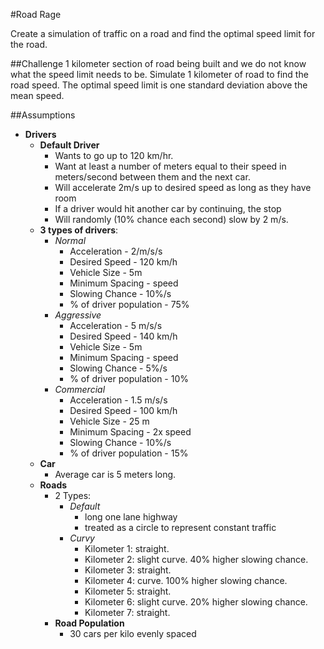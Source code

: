 #Road Rage

Create a simulation of traffic on a road and find the optimal speed limit for the road.

##Challenge
1 kilometer section of road being built and we do not know what the speed limit needs to be. Simulate 1 kilometer of road to find the road speed. The optimal speed limit is one standard deviation above the mean speed.

##Assumptions
 - **Drivers**
	 - **Default Driver**
		 - Wants to go up to 120 km/hr.
		 - Want at least a number of meters equal to their speed in meters/second between them and the next car.
		 - Will accelerate 2m/s up to desired speed as long as they have room
		 - If a driver would hit another car by continuing, the stop
		 - Will randomly (10% chance each second) slow by 2 m/s. 
	 - **3 types of drivers**:
		 - *Normal*
			 - Acceleration - 2/m/s/s
			 - Desired Speed - 120 km/h
			 - Vehicle Size - 5m
			 - Minimum Spacing - speed
			 - Slowing Chance - 10%/s
			 - % of driver population - 75%
		 - *Aggressive*
			 - Acceleration - 5 m/s/s
			 - Desired Speed - 140 km/h
			 - Vehicle Size - 5m
			 - Minimum Spacing - speed
			 - Slowing Chance - 5%/s
			 - % of driver population - 10%
		 - *Commercial*
			 - Acceleration - 1.5 m/s/s
			 - Desired Speed - 100 km/h
			 - Vehicle Size - 25 m
			 - Minimum Spacing - 2x speed
			 - Slowing Chance - 10%/s
			 - % of driver population - 15%
	 - **Car**
		 - Average car is 5 meters long.
	 - **Roads**
		 - 2 Types:
			 - *Default*
				 - long one lane highway
				 - treated as a circle to represent constant traffic
			 - *Curvy*
				 - Kilometer 1: straight.
				 - Kilometer 2: slight curve. 40% higher slowing chance.
				 - Kilometer 3: straight.
				 - Kilometer 4: curve. 100% higher slowing chance.
                 - Kilometer 5: straight.
                 - Kilometer 6: slight curve. 20% higher slowing chance.
                 - Kilometer 7: straight.
		 - **Road Population**
			 - 30 cars per kilo evenly spaced
